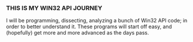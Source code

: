 ### THIS IS MY WIN32 API JOURNEY

I will be programming, dissecting, analyzing a bunch of Win32 API code; in order to better understand it. These programs will start off easy, and (hopefully) get more and more advanced as the days pass.

